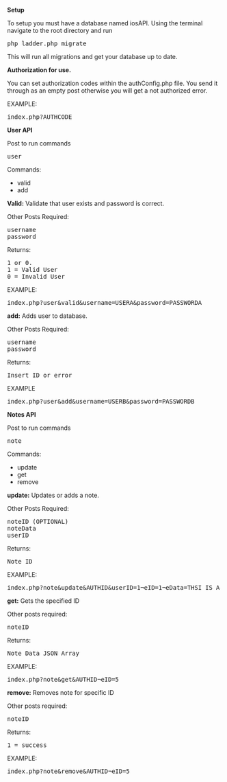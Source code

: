
<b>Setup</b>

To setup you must have a database named iosAPI. Using the terminal navigate to the root directory and run
<pre>
php ladder.php migrate
</pre> 

This will run all migrations and get your database up to date. 

<b>Authorization for use.</b>

You can set authorization codes within the authConfig.php file. You send it through as an empty post
otherwise you will get a not authorized error. 

EXAMPLE:
<pre>
index.php?AUTHCODE
</pre>


<b>User API</b>

Post to run commands
<pre>user</pre>

Commands:
<ul>
<li>valid</li>
<li>add</li>
</ul>




<b>Valid:</b>
Validate that user exists and password is correct. 

Other Posts Required:
<pre>
username
password
</pre>

Returns:
<pre>
1 or 0. 
1 = Valid User
0 = Invalid User
</pre>

EXAMPLE: 
<pre>
index.php?user&valid&username=USERA&password=PASSWORDA
</pre>


<b>add:</b>
Adds user to database.

Other Posts Required:
<pre>
username
password
</pre>

Returns:
<pre>
Insert ID or error
</pre>

EXAMPLE
<pre>
index.php?user&add&username=USERB&password=PASSWORDB
</pre>



<b>Notes API</b>


Post to run commands
<pre>note</pre>

Commands:
<ul>
<li>update</li>
<li>get</li>
<li>remove</li>
</ul>




<b>update:</b>
Updates or adds a note.

Other Posts Required:
<pre>
noteID (OPTIONAL)
noteData
userID
</pre>

Returns:
<pre>
Note ID
</pre>

EXAMPLE:
<pre>
index.php?note&update&AUTHID&userID=1&noteID=1&noteData=THSI IS A NOTE
</pre>

<b>get:</b>
Gets the specified ID

Other posts required:
<pre>
noteID
</pre>

Returns:
<pre>
Note Data JSON Array
</pre>

EXAMPLE:
<pre>
index.php?note&get&AUTHID&noteID=5
</pre>

<b>remove:</b>
Removes note for specific ID

Other posts required:
<pre>
noteID
</pre>


Returns:
<pre>
1 = success
</pre>

EXAMPLE: 
<pre>
index.php?note&remove&AUTHID&noteID=5
</pre> 